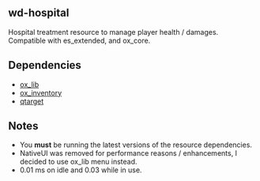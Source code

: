 ## wd-hospital
Hospital treatment resource to manage player health / damages. Compatible with es_extended, and ox_core.

## Dependencies
- [ox_lib](https://github.com/overextended/ox_lib)
- [ox_inventory](https://github.com/overextended/ox_inventory)
- [qtarget](https://github.com/overextended/qtarget)

## Notes
- You **must** be running the latest versions of the resource dependencies.
- NativeUI was removed for performance reasons / enhancements, I decided to use ox_lib menu instead.
- 0.01 ms on idle and 0.03 while in use.
